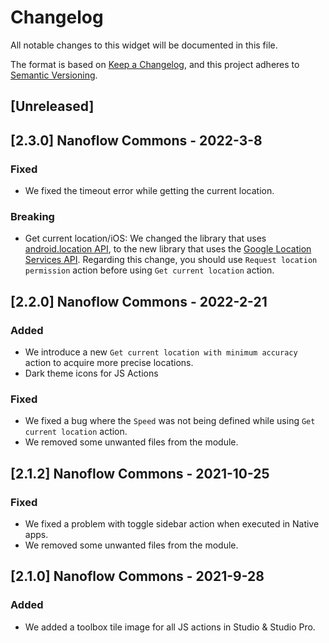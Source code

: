 # Changelog
All notable changes to this widget will be documented in this file.

The format is based on [Keep a Changelog](https://keepachangelog.com/en/1.0.0/), and this project adheres to [Semantic Versioning](https://semver.org/spec/v2.0.0.html).

## [Unreleased]

## [2.3.0] Nanoflow Commons - 2022-3-8
### Fixed
- We fixed the timeout error while getting the current location.

### Breaking
- Get current location/iOS: We changed the library that uses [android.location API](https://developer.android.com/reference/android/location/package-summary), to the new library that uses the [Google Location Services API](https://developer.android.com/training/location/). Regarding this change, you should use `Request location permission` action before using `Get current location` action.

## [2.2.0] Nanoflow Commons - 2022-2-21
### Added
- We introduce a new `Get current location with minimum accuracy` action to acquire more precise locations.
- Dark theme icons for JS Actions

### Fixed
- We fixed a bug where the `Speed` was not being defined while using `Get current location` action.
- We removed some unwanted files from the module.

## [2.1.2] Nanoflow Commons - 2021-10-25
### Fixed
- We fixed a problem with toggle sidebar action when executed in Native apps.
- We removed some unwanted files from the module.

## [2.1.0] Nanoflow Commons - 2021-9-28

### Added
- We added a toolbox tile image for all JS actions in Studio & Studio Pro.
